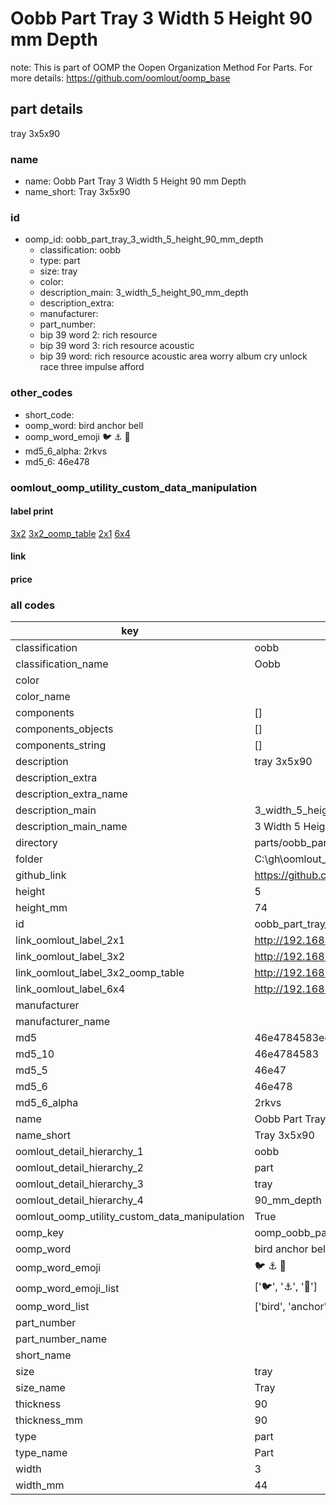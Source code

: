 # Oobb Part Tray 3 Width 5 Height 90 mm Depth  

note: This is part of OOMP the Oopen Organization Method For Parts. For more details: https://github.com/oomlout/oomp_base

##  part details
  



tray 3x5x90



### name
* name: Oobb Part Tray 3 Width 5 Height 90 mm Depth
* name_short: Tray 3x5x90 
### id
* oomp_id: oobb_part_tray_3_width_5_height_90_mm_depth
  * classification: oobb
  * type: part
  * size: tray
  * color: 
  * description_main: 3_width_5_height_90_mm_depth
  * description_extra: 
  * manufacturer: 
  * part_number: 
  * bip 39 word 2: rich resource
  * bip 39 word 3: rich resource acoustic
  * bip 39 word: rich resource acoustic area worry album cry unlock race three impulse afford

### other_codes
* short_code: 
* oomp_word: bird anchor bell
* oomp_word_emoji :bird: :anchor: :bell:
* md5_6_alpha: 2rkvs
* md5_6: 46e478






### oomlout_oomp_utility_custom_data_manipulation
#### label print
[3x2](http://192.168.1.245:1112/?label=oomp%202rkvs)
[3x2_oomp_table](http://192.168.1.108:1112/?label=oomp%202rkvs)
[2x1](http://192.168.1.242:1112/?label=oomp%202rkvs)
[6x4](http://192.168.1.55:1112/?label=oomp%202rkvs)    

#### link

                              

#### price







### all codes 
| key | value |  
| --- | --- |  
| classification | oobb |  
| classification_name | Oobb |  
| color |  |  
| color_name |  |  
| components | [] |  
| components_objects | [] |  
| components_string | [] |  
| description | tray 3x5x90 |  
| description_extra |  |  
| description_extra_name |  |  
| description_main | 3_width_5_height_90_mm_depth |  
| description_main_name | 3 Width 5 Height 90 mm Depth |  
| directory | parts/oobb_part_tray_3_width_5_height_90_mm_depth |  
| folder | C:\gh\oomlout_oobb_version_4_generated_parts\parts\oobb_part_tray_3_width_5_height_90_mm_depth |  
| github_link | https://github.com/oomlout/oomlout_oomp_part_src/tree/main/parts/oobb_part_tray_3_width_5_height_90_mm_depth |  
| height | 5 |  
| height_mm | 74 |  
| id | oobb_part_tray_3_width_5_height_90_mm_depth |  
| link_oomlout_label_2x1 | http://192.168.1.242:1112/?label=oomp%202rkvs |  
| link_oomlout_label_3x2 | http://192.168.1.245:1112/?label=oomp%202rkvs |  
| link_oomlout_label_3x2_oomp_table | http://192.168.1.108:1112/?label=oomp%202rkvs |  
| link_oomlout_label_6x4 | http://192.168.1.55:1112/?label=oomp%202rkvs |  
| manufacturer |  |  
| manufacturer_name |  |  
| md5 | 46e4784583ee06a417fee0b4042de5ca |  
| md5_10 | 46e4784583 |  
| md5_5 | 46e47 |  
| md5_6 | 46e478 |  
| md5_6_alpha | 2rkvs |  
| name | Oobb Part Tray 3 Width 5 Height 90 mm Depth |  
| name_short | Tray 3x5x90  |  
| oomlout_detail_hierarchy_1 | oobb |  
| oomlout_detail_hierarchy_2 | part |  
| oomlout_detail_hierarchy_3 | tray |  
| oomlout_detail_hierarchy_4 | 90_mm_depth |  
| oomlout_oomp_utility_custom_data_manipulation | True |  
| oomp_key | oomp_oobb_part_tray_3_width_5_height_90_mm_depth |  
| oomp_word | bird anchor bell |  
| oomp_word_emoji | :bird: :anchor: :bell: |  
| oomp_word_emoji_list | [':bird:', ':anchor:', ':bell:'] |  
| oomp_word_list | ['bird', 'anchor', 'bell'] |  
| part_number |  |  
| part_number_name |  |  
| short_name |  |  
| size | tray |  
| size_name | Tray |  
| thickness | 90 |  
| thickness_mm | 90 |  
| type | part |  
| type_name | Part |  
| width | 3 |  
| width_mm | 44 |  
